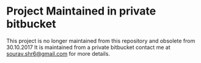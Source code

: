 # Project Maintained in private bitbucket 
This project is no longer maintained from this repository and obsolete from 30.10.2017 
It is maintained from a private bitbucket contact me at sourav.shr6@gmail.com for more details.
